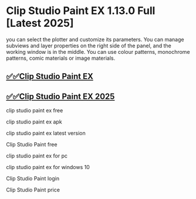 # Clip Studio Paint EX 1.13.0 Full [Latest 2025]

you can select the plotter and customize its parameters. You can manage subviews and layer properties on the right side of the panel, and the working window is in the middle. You can use colour patterns, monochrome patterns, comic materials or image materials.

## [✅✅Clip Studio Paint EX](https://tinyurl.com/yeymmbrt)

## [✅✅Clip Studio Paint EX 2025](https://tinyurl.com/yeymmbrt)

 clip studio paint ex free

 clip studio paint ex apk

 clip studio paint ex latest version

Clip Studio Paint free

 clip studio paint ex for pc

 clip studio paint ex for windows 10

Clip Studio Paint login

Clip Studio Paint price
